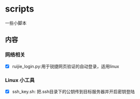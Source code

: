 # scripts
一些小脚本

## 内容

### 网络相关

- [x] ruijie_login.py:用于锐捷网页验证的自动登录，适用linux

### Linux 小工具
- [x] ssh_key.sh: 把.ssh目录下的公钥传到目标服务器并开启密钥登陆

